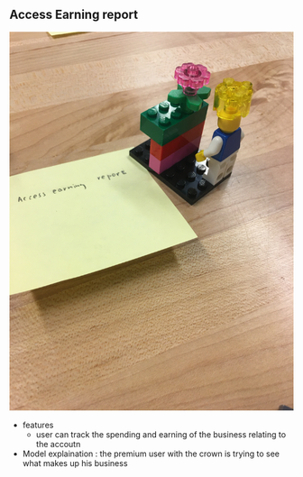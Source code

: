 ## Access Earning report

<img src="./media/Access_Earning_report.JPG" />

- features
  - user can track the spending and earning of the business relating to the accoutn
- Model explaination
  : the premium user with the crown is trying to see what makes up his business
